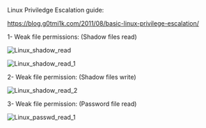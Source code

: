 Linux Priviledge Escalation guide:

https://blog.g0tmi1k.com/2011/08/basic-linux-privilege-escalation/

1- Weak file permissions:  (Shadow files read)
         
![Linux_shadow_read](https://user-images.githubusercontent.com/55708909/92296680-d222aa80-ef54-11ea-8dae-da39cd3ef1ca.png)

![Linux_shadow_read_1](https://user-images.githubusercontent.com/55708909/92296755-5ffe9580-ef55-11ea-8c91-fe9b21f62f27.png)

2- Weak file permission:  (Shadow files write)

![Linux_shadow_read_2](https://user-images.githubusercontent.com/55708909/92296828-5de90680-ef56-11ea-9333-c5a1ccd82d52.png)

3- Weak file permission: (Password file read)

![Linux_passwd_read_1](https://user-images.githubusercontent.com/55708909/92296868-eb2c5b00-ef56-11ea-820f-7e33a5d899a1.png)

